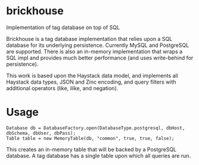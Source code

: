 # brickhouse
Implementation of tag database on top of SQL

Brickhouse is a tag database implementation that relies upon a SQL database for its underlying persistence. Currently MySQL and PostgreSQL are supported. There is also an in-memory implementation that wraps a SQL impl and provides much better performance (and uses write-behind for persistence).

This work is based upon the Haystack data model, and implements all Haystack data types, JSON and Zinc encoding, and query filters with additional operators (like, ilike, and negation).

# Usage
    Database db = DatabaseFactory.open(DatabaseType.postgresql, dbHost, dbSchema, dbUser, dbPass);
    Table table = new MemoryTable(db, "common", true, true, false);

This creates an in-memory table that will be backed by a PostgreSQL database. A tag database has a single table upon which all queries are run.

